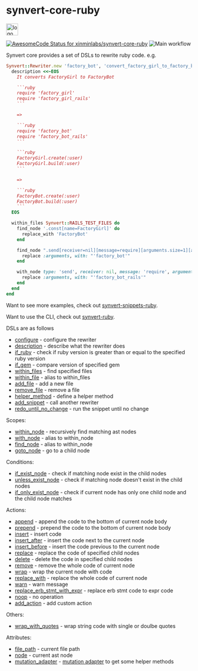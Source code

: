 # synvert-core-ruby

<img src="https://synvert.net/img/logo_96.png" alt="logo" width="32" height="32" />

[![AwesomeCode Status for xinminlabs/synvert-core-ruby](https://awesomecode.io/projects/033f7f02-7b22-41c3-a902-fca37f1ec72a/status)](https://awesomecode.io/repos/xinminlabs/synvert-core-ruby)
![Main workflow](https://github.com/xinminlabs/synvert-core-ruby/actions/workflows/main.yml/badge.svg)

Synvert core provides a set of DSLs to rewrite ruby code. e.g.

```ruby
Synvert::Rewriter.new 'factory_bot', 'convert_factory_girl_to_factory_bot' do
  description <<~EOS
    It converts FactoryGirl to FactoryBot

    ```ruby
    require 'factory_girl'
    require 'factory_girl_rails'
    ```

    =>

    ```ruby
    require 'factory_bot'
    require 'factory_bot_rails'
    ```

    ```ruby
    FactoryGirl.create(:user)
    FactoryGirl.build(:user)
    ```

    =>

    ```ruby
    FactoryBot.create(:user)
    FactoryBot.build(:user)
    ```
  EOS

  within_files Synvert::RAILS_TEST_FILES do
    find_node '.const[name=FactoryGirl]' do
      replace_with 'FactoryBot'
    end

    find_node ".send[receiver=nil][message=require][arguments.size=1][arguments.first='factory_girl']" do
      replace :arguments, with: "'factory_bot'"
    end

    with_node type: 'send', receiver: nil, message: 'require', arguments: { size: 1, first: "'factory_girl_rails'" } do
      replace :arguments, with: "'factory_bot_rails'"
    end
  end
end
```

Want to see more examples, check out [synvert-snippets-ruby](https://github.com/xinminlabs/synvert-snippets-ruby).

Want to use the CLI, check out [synvert-ruby](https://github.com/xinminlabs/synvert-ruby).

DSLs are as follows

* [configure](https://xinminlabs.github.io/synvert-core-ruby/Synvert/Core/Rewriter.html#configure-instance_method) - configure the rewriter
* [description](https://xinminlabs.github.io/synvert-core-ruby/Synvert/Core/Rewriter.html#description-instance_method) - describe what the rewriter does
* [if_ruby](https://xinminlabs.github.io/synvert-core-ruby/Synvert/Core/Rewriter.html#if_ruby-instance_method) - check if ruby version is greater than or equal to the specified ruby version
* [if_gem](https://xinminlabs.github.io/synvert-core-ruby/Synvert/Core/Rewriter.html#if_gem-instance_method) - compare version of specified gem
* [within_files](https://xinminlabs.github.io/synvert-core-ruby/Synvert/Core/Rewriter.html#within_files-instance_method) - find specified files
* [within_file](https://xinminlabs.github.io/synvert-core-ruby/Synvert/Core/Rewriter.html#within_file-instance_method) - alias to within_files
* [add_file](https://xinminlabs.github.io/synvert-core-ruby/Synvert/Core/Rewriter.html#add_file-instance_method) - add a new file
* [remove_file](https://xinminlabs.github.io/synvert-core-ruby/Synvert/Core/Rewriter.html#remove_file-instance_method) - remove a file
* [helper_method](https://xinminlabs.github.io/synvert-core-ruby/Synvert/Core/Rewriter.html#helper_method-instance_method) - define a helper method
* [add_snippet](https://xinminlabs.github.io/synvert-core-ruby/Synvert/Core/Rewriter.html#add_snippet-instance_method) - call another rewriter
* [redo_until_no_change](https://xinminlabs.github.io/synvert-core-ruby/Synvert/Core/Rewriter.html#redo_until_no_change-instance_method) - run the snippet until no change

Scopes:

* [within_node](https://xinminlabs.github.io/synvert-core-ruby/Synvert/Core/Rewriter/Instance.html#within_node-instance_method) - recursively find matching ast nodes
* [with_node](https://xinminlabs.github.io/synvert-core-ruby/Synvert/Core/Rewriter/Instance.html#with_node-instance_method) - alias to within_node
* [find_node](https://xinminlabs.github.io/synvert-core-ruby/Synvert/Core/Rewriter/Instance.html#find_node-instance_method) - alias to within_node
* [goto_node](https://xinminlabs.github.io/synvert-core-ruby/Synvert/Core/Rewriter/Instance.html#goto_node-instance_method) - go to a child node

Conditions:

* [if_exist_node](https://xinminlabs.github.io/synvert-core-ruby/Synvert/Core/Rewriter/Instance.html#if_exist_node-instance_method) - check if matching node exist in the child nodes
* [unless_exist_node](https://xinminlabs.github.io/synvert-core-ruby/Synvert/Core/Rewriter/Instance.html#unless_exist_node-instance_method) - check if matching node doesn't exist in the child nodes
* [if_only_exist_node](https://xinminlabs.github.io/synvert-core-ruby/Synvert/Core/Rewriter/Instance.html#if_only_exist_node-instance_method) - check if current node has only one child node and the child node matches

Actions:

* [append](https://xinminlabs.github.io/synvert-core-ruby/Synvert/Core/Rewriter/Instance.html#append-instance_method) - append the code to the bottom of current node body
* [prepend](https://xinminlabs.github.io/synvert-core-ruby/Synvert/Core/Rewriter/Instance.html#prepend-instance_method) - prepend the code to the bottom of current node body
* [insert](https://xinminlabs.github.io/synvert-core-ruby/Synvert/Core/Rewriter/Instance.html#insert-instance_method) - insert code
* [insert_after](https://xinminlabs.github.io/synvert-core-ruby/Synvert/Core/Rewriter/Instance.html#insert_after-instance_method) - insert the code next to the current node
* [insert_before](https://xinminlabs.github.io/synvert-core-ruby/Synvert/Core/Rewriter/Instance.html#insert_before-instance_method) - insert the code previous to the current node
* [replace](https://xinminlabs.github.io/synvert-core-ruby/Synvert/Core/Rewriter/Instance.html#replace-instance_method) - replace the code of specified child nodes
* [delete](https://xinminlabs.github.io/synvert-core-ruby/Synvert/Core/Rewriter/Instance.html#delete-instance_method) - delete the code in specified child nodes
* [remove](https://xinminlabs.github.io/synvert-core-ruby/Synvert/Core/Rewriter/Instance.html#remove-instance_method) - remove the whole code of current node
* [wrap](https://xinminlabs.github.io/synvert-core-ruby/Synvert/Core/Rewriter/Instance.html#wrap-instance_method) - wrap the current node with code
* [replace_with](https://xinminlabs.github.io/synvert-core-ruby/Synvert/Core/Rewriter/Instance.html#replace_with-instance_method) - replace the whole code of current node
* [warn](https://xinminlabs.github.io/synvert-core-ruby/Synvert/Core/Rewriter/Instance.html#warn-instance_method) - warn message
* [replace_erb_stmt_with_expr](https://xinminlabs.github.io/synvert-core-ruby/Synvert/Core/Rewriter/Instance.html#replace_erb_stmt_with_expr-instance_method) - replace erb stmt code to expr code
* [noop](https://xinminlabs.github.io/synvert-core-ruby/Synvert/Core/Rewriter/Instance.html#noop-instance_method) - no operation
* [add_action](https://xinminlabs.github.io/synvert-core-ruby/Synvert/Core/Rewriter/Instance.html#add_action-instance_method) - add custom action

Others:

* [wrap_with_quotes](https://xinminlabs.github.io/synvert-core-ruby/Synvert/Core/Rewriter/Instance.html#wrap_with_quotes-instance_method) - wrap string code with single or doulbe quotes


Attributes:

* [file_path](https://xinminlabs.github.io/synvert-core-ruby/Synvert/Core/Rewriter/Instance.html#file_path-instance_method) - current file path
* [node](https://xinminlabs.github.io/synvert-core-ruby/Synvert/Core/Rewriter/Instance.html#node-instance_method) - current ast node
* [mutation_adapter](https://xinminlabs.github.io/synvert-core-ruby/Synvert/Core/Rewriter/Instance.html#mutation_adapter-instance_method) - [mutation adapter](https://xinminlabs.github.io/node-mutation-ruby/NodeMutation/Adapter.html) to get some helper methods
